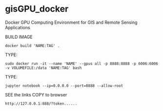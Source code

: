 # gisGPU_docker
Docker GPU Computing Environment for GIS and Remote Sensing Applications 

BUILD IMAGE
```
docker build 'NAME:TAG' .
```

TYPE:
```
sudo docker run -it --name 'NAME' --gpus all -p 8888:8888 -p 6006:6006 -v VOLUMEFILE:/data 'NAME:TAG' bash
```
TYPE:
```
jupyter notebook --ip=0.0.0.0 --port=8888 --allow-root
```

SEE the links
COPY to browser
```
http://127.0.0.1:888/?token......
```
